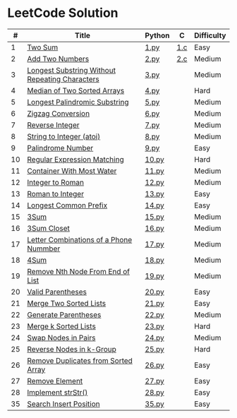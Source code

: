 # LeetCode Solution

| # | Title | Python | C | Difficulty |
| --- | --- | --- | --- | --- |
| 1 | [Two Sum](https://leetcode.com/problems/two-sum/) | [1.py](https://github.com/kenneth2001/LeetCode/blob/main/Python/1.py) | [1.c](https://github.com/kenneth2001/LeetCode/blob/main/C/1.c) | Easy |
| 2 | [Add Two Numbers](https://leetcode.com/problems/add-two-numbers) | [2.py](https://github.com/kenneth2001/LeetCode/blob/main/Python/2.py) | [2.c](https://github.com/kenneth2001/LeetCode/blob/main/C/2.c) | Medium |
| 3 | [Longest Substring Without Repeating Characters](https://leetcode.com/problems/longest-substring-without-repeating-characters/) | [3.py](https://github.com/kenneth2001/LeetCode/blob/main/Python/3.py) | | Medium |
| 4 | [Median of Two Sorted Arrays](https://leetcode.com/problems/median-of-two-sorted-arrays/) | [4.py](https://github.com/kenneth2001/LeetCode/blob/main/Python/4.py) | | Hard |
| 5 | [Longest Palindromic Substring](https://leetcode.com/problems/longest-palindromic-substring/) | [5.py](https://github.com/kenneth2001/LeetCode/blob/main/Python/5.py) | | Medium |
| 6 | [Zigzag Conversion](https://leetcode.com/problems/zigzag-conversion/) | [6.py](https://github.com/kenneth2001/LeetCode/blob/main/Python/6.py) | | Medium |
| 7 | [Reverse Integer](https://leetcode.com/problems/reverse-integer/) | [7.py](https://github.com/kenneth2001/LeetCode/blob/main/Python/7.py) | | Medium |
| 8 | [String to Integer (atoi)](https://leetcode.com/problems/string-to-integer-atoi/) | [8.py](https://github.com/kenneth2001/LeetCode/blob/main/Python/8.py) | | Medium |
| 9 | [Palindrome Number](https://leetcode.com/problems/palindrome-number/) | [9.py](https://github.com/kenneth2001/LeetCode/blob/main/Python/9.py) | | Easy |
| 10 | [Regular Expression Matching](https://leetcode.com/problems/regular-expression-matching/) | [10.py](https://github.com/kenneth2001/LeetCode/blob/main/Python/10.py) | | Hard |
| 11 | [Container With Most Water](https://leetcode.com/problems/container-with-most-water/) | [11.py](https://github.com/kenneth2001/LeetCode/blob/main/Python/11.py) | | Medium |
| 12 | [Integer to Roman](https://leetcode.com/problems/integer-to-roman/) | [12.py](https://github.com/kenneth2001/LeetCode/blob/main/Python/12.py) | | Medium |
| 13 | [Roman to Integer](https://leetcode.com/problems/roman-to-integer/) | [13.py](https://github.com/kenneth2001/LeetCode/blob/main/Python/13.py) | | Easy |
| 14 | [Longest Common Prefix](https://leetcode.com/problems/longest-common-prefix/) | [14.py](https://github.com/kenneth2001/LeetCode/blob/main/Python/14.py) | | Easy |
| 15 | [3Sum](https://leetcode.com/problems/3sum/) | [15.py](https://github.com/kenneth2001/LeetCode/blob/main/Python/15.py) | | Medium |
| 16 | [3Sum Closet](https://leetcode.com/problems/3sum-closest/) | [16.py](https://github.com/kenneth2001/LeetCode/blob/main/Python/16.py) | | Medium |
| 17 | [Letter Combinations of a Phone Nummber](https://leetcode.com/problems/letter-combinations-of-a-phone-number/) | [17.py](https://github.com/kenneth2001/LeetCode/blob/main/Python/17.py) | | Medium |
| 18 | [4Sum](https://leetcode.com/problems/4sum/) | [18.py](https://github.com/kenneth2001/LeetCode/blob/main/Python/18.py) | | Medium |
| 19 | [Remove Nth Node From End of List](https://leetcode.com/problems/remove-nth-node-from-end-of-list/) | [19.py](https://github.com/kenneth2001/LeetCode/blob/main/Python/19.py) | | Medium |
| 20 | [Valid Parentheses](https://leetcode.com/problems/valid-parentheses/) | [20.py](https://github.com/kenneth2001/LeetCode/blob/main/Python/20.py) | | Easy |
| 21 | [Merge Two Sorted Lists](https://leetcode.com/problems/merge-two-sorted-lists/) | [21.py](https://github.com/kenneth2001/LeetCode/blob/main/Python/21.py) | | Easy |
| 22 | [Generate Parentheses](https://leetcode.com/problems/generate-parentheses/) | [22.py](https://github.com/kenneth2001/LeetCode/blob/main/Python/22.py) | | Medium |
| 23 | [Merge k Sorted Lists](https://leetcode.com/problems/merge-k-sorted-lists/) | [23.py](https://github.com/kenneth2001/LeetCode/blob/main/Python/23.py) | | Hard |
| 24 | [Swap Nodes in Pairs](https://leetcode.com/problems/swap-nodes-in-pairs/) | [24.py](https://github.com/kenneth2001/LeetCode/blob/main/Python/24.py) | | Medium |
| 25 | [Reverse Nodes in k-Group](https://leetcode.com/problems/reverse-nodes-in-k-group/) | [25.py](https://github.com/kenneth2001/LeetCode/blob/main/Python/25.py) | | Hard |
| 26 | [Remove Duplicates from Sorted Array](https://leetcode.com/problems/remove-duplicates-from-sorted-array/) | [26.py](https://github.com/kenneth2001/LeetCode/blob/main/Python/26.py) | | Easy |
| 27 | [Remove Element](https://leetcode.com/problems/remove-element/) | [27.py](https://github.com/kenneth2001/LeetCode/blob/main/Python/27.py) | | Easy |
| 28 | [Implement strStr()](https://leetcode.com/problems/implement-strstr/) | [28.py](https://github.com/kenneth2001/LeetCode/blob/main/Python/28.py) | | Easy |
| 35 | [Search Insert Position](https://leetcode.com/problems/search-insert-position/) | [35.py](https://github.com/kenneth2001/LeetCode/blob/main/Python/35.py) | | Easy |